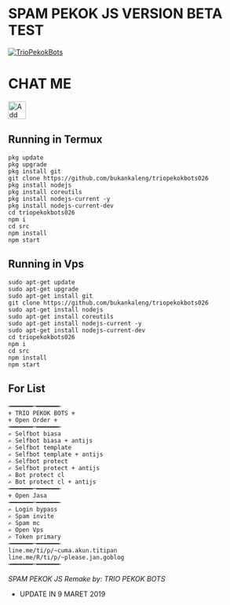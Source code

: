 # SPAM PEKOK JS VERSION BETA TEST
[![TrioPekokBots](https://avatars2.githubusercontent.com/u/46437025?s=460&v=4)](http://line.me/ti/p/~cuma.akun.titipan)

# CHAT ME
<a href="https://line.me/R/ti/p/~cuma.akun.titipan"><img height="36" border="0" alt="Add Friend" src="https://scdn.line-apps.com/n/line_add_friends/btn/en.png"></a>

## Running in Termux
```
pkg update
pkg upgrade
pkg install git
git clone https://github.com/bukankaleng/triopekokbots026
pkg install nodejs
pkg install coreutils
pkg install nodejs-current -y
pkg install nodejs-current-dev
cd triopekokbots026
npm i
cd src
npm install
npm start

```
## Running in Vps
```
sudo apt-get update
sudo apt-get upgrade
sudo apt-get install git
git clone https://github.com/bukankaleng/triopekokbots026
sudo apt-get install nodejs
sudo apt-get install coreutils
sudo apt-get install nodejs-current -y
sudo apt-get install nodejs-current-dev
cd triopekokbots026
npm i
cd src
npm install
npm start

```
## For List
```
╼━━━━━━─━━━━━━╾
⚜ TRIO PEKOK BOTS ⚜
⚜ Open Order ⚜
╼━━━━━━─━━━━━━╾
✍ Selfbot biasa
✍ Selfbot biasa + antijs
✍ Selfbot template
✍ Selfbot template + antijs
✍ Selfbot protect
✍ Selfbot protect + antijs
✍ Bot protect cl
✍ Bot protect cl + antijs
╼━━━━━━─━━━━━━╾
⚜ Open Jasa
╼━━━━━━─━━━━━━╾
✍ Login bypass
✍ Spam invite
✍ Spam mc
✍ Open Vps 
✍ Token primary 
╼━━━━━━─━━━━━━╾
line.me/ti/p/~cuma.akun.titipan
line.me/R/ti/p/~please.jan.goblog
╼━━━━━━─━━━━━━╾

```
*SPAM PEKOK JS*
*Remake by: TRIO PEKOK BOTS*

- UPDATE IN
9 MARET 2019
